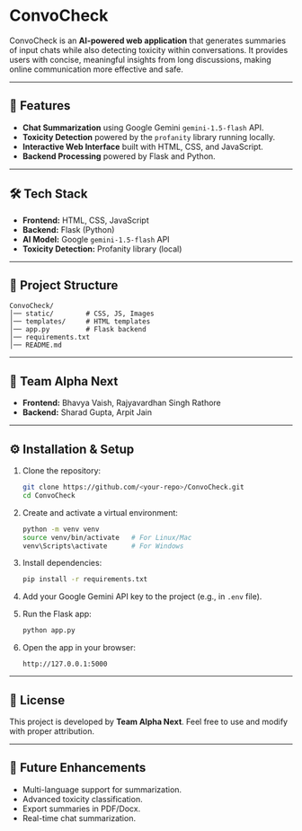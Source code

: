 # ConvoCheck

ConvoCheck is an **AI-powered web application** that generates summaries of input chats while also detecting toxicity within conversations. It provides users with concise, meaningful insights from long discussions, making online communication more effective and safe.

---

## 🚀 Features

* **Chat Summarization** using Google Gemini `gemini-1.5-flash` API.
* **Toxicity Detection** powered by the `profanity` library running locally.
* **Interactive Web Interface** built with HTML, CSS, and JavaScript.
* **Backend Processing** powered by Flask and Python.

---

## 🛠️ Tech Stack

* **Frontend:** HTML, CSS, JavaScript
* **Backend:** Flask (Python)
* **AI Model:** Google `gemini-1.5-flash` API
* **Toxicity Detection:** Profanity library (local)

---

## 📂 Project Structure

```
ConvoCheck/
│── static/        # CSS, JS, Images
│── templates/     # HTML templates
│── app.py         # Flask backend
│── requirements.txt
│── README.md
```

---

## 👥 Team Alpha Next

* **Frontend:** Bhavya Vaish, Rajyavardhan Singh Rathore
* **Backend:** Sharad Gupta, Arpit Jain

---

## ⚙️ Installation & Setup

1. Clone the repository:

   ```bash
   git clone https://github.com/<your-repo>/ConvoCheck.git
   cd ConvoCheck
   ```

2. Create and activate a virtual environment:

   ```bash
   python -m venv venv
   source venv/bin/activate   # For Linux/Mac
   venv\Scripts\activate      # For Windows
   ```

3. Install dependencies:

   ```bash
   pip install -r requirements.txt
   ```

4. Add your Google Gemini API key to the project (e.g., in `.env` file).

5. Run the Flask app:

   ```bash
   python app.py
   ```

6. Open the app in your browser:

   ```
   http://127.0.0.1:5000
   ```

---

## 📜 License

This project is developed by **Team Alpha Next**. Feel free to use and modify with proper attribution.

---

## 🌟 Future Enhancements

* Multi-language support for summarization.
* Advanced toxicity classification.
* Export summaries in PDF/Docx.
* Real-time chat summarization.
